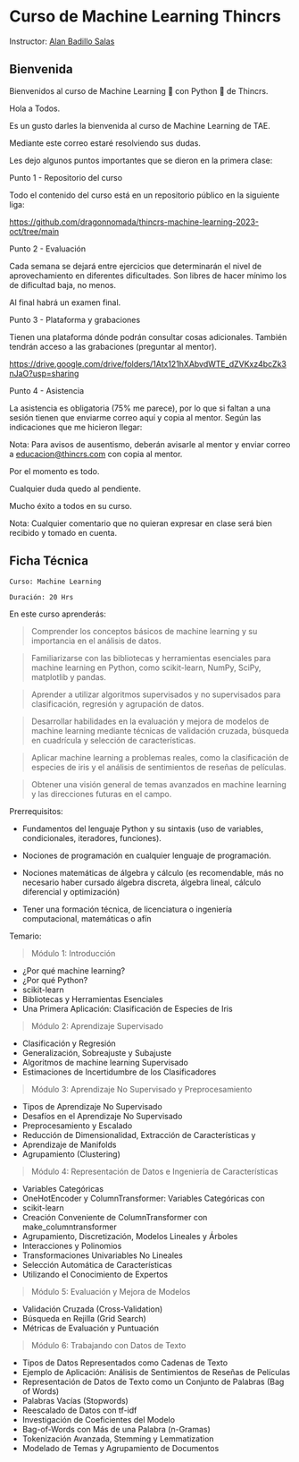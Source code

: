 # Curso de Machine Learning Thincrs

Instructor: [Alan Badillo Salas](alan@nomadacode.com)

## Bienvenida

Bienvenidos al curso de Machine Learning 🤖 con Python 🐍 de Thincrs.

Hola a Todos.

Es un gusto darles la bienvenida al curso de Machine Learning de TAE.

Mediante este correo estaré resolviendo sus dudas.

Les dejo algunos puntos importantes que se dieron en la primera clase:

Punto 1 - Repositorio del curso

Todo el contenido del curso está en un repositorio público en la siguiente liga:

https://github.com/dragonnomada/thincrs-machine-learning-2023-oct/tree/main

Punto 2 - Evaluación

Cada semana se dejará entre ejercicios que determinarán el nivel de aprovechamiento en diferentes dificultades. Son libres de hacer mínimo los de dificultad baja, no menos.

Al final habrá un examen final.

Punto 3 - Plataforma y grabaciones

Tienen una plataforma dónde podrán consultar cosas adicionales. También tendrán acceso a las grabaciones (preguntar al mentor).

https://drive.google.com/drive/folders/1Atx121hXAbvdWTE_dZVKxz4bcZk3nJaO?usp=sharing

Punto 4 - Asistencia

La asistencia es obligatoria (75% me parece), por lo que si faltan a una sesión tienen que enviarme correo aquí y copia al mentor. Según las indicaciones que me hicieron llegar:

Nota: Para avisos de ausentismo, deberán avisarle al mentor y enviar correo a educacion@thincrs.com con copia al mentor.

Por el momento es todo.

Cualquier duda quedo al pendiente.

Mucho éxito a todos en su curso.

Nota: Cualquier comentario que no quieran expresar en clase será bien recibido y tomado en cuenta.

## Ficha Técnica

    Curso: Machine Learning

    Duración: 20 Hrs

En este curso aprenderás:

> Comprender los conceptos básicos de machine learning y su importancia
en el análisis de datos.

> Familiarizarse con las bibliotecas y herramientas esenciales para
machine learning en Python, como scikit-learn, NumPy, SciPy,
matplotlib y pandas.

> Aprender a utilizar algoritmos supervisados y no supervisados para
clasificación, regresión y agrupación de datos.

> Desarrollar habilidades en la evaluación y mejora de modelos de
machine learning mediante técnicas de validación cruzada, búsqueda en
cuadrícula y selección de características.

> Aplicar machine learning a problemas reales, como la clasificación de
especies de iris y el análisis de sentimientos de reseñas de
películas.

> Obtener una visión general de temas avanzados en machine learning y
las direcciones futuras en el campo.


Prerrequisitos:

* Fundamentos del lenguaje Python y su sintaxis (uso de variables, condicionales, iteradores, funciones). 

* Nociones de programación en cualquier lenguaje de programación.

* Nociones matemáticas de álgebra y cálculo (es recomendable, más no necesario haber cursado álgebra discreta, álgebra lineal, cálculo diferencial y optimización)

* Tener una formación técnica, de licenciatura o ingeniería computacional, matemáticas o afín


Temario:

> Módulo 1: Introducción

- ¿Por qué machine learning?
- ¿Por qué Python?
- scikit-learn
- Bibliotecas y Herramientas Esenciales
- Una Primera Aplicación: Clasificación de Especies de Iris

> Módulo 2: Aprendizaje Supervisado

- Clasificación y Regresión
- Generalización, Sobreajuste y Subajuste
- Algoritmos de machine learning Supervisado
- Estimaciones de Incertidumbre de los Clasificadores

> Módulo 3: Aprendizaje No Supervisado y Preprocesamiento

- Tipos de Aprendizaje No Supervisado
- Desafíos en el Aprendizaje No Supervisado
- Preprocesamiento y Escalado
- Reducción de Dimensionalidad, Extracción de Características y
- Aprendizaje de Manifolds
- Agrupamiento (Clustering)

> Módulo 4: Representación de Datos e Ingeniería de Características

- Variables Categóricas
- OneHotEncoder y ColumnTransformer: Variables Categóricas con
- scikit-learn
- Creación Conveniente de ColumnTransformer con make_columntransformer
- Agrupamiento, Discretización, Modelos Lineales y Árboles
- Interacciones y Polinomios
- Transformaciones Univariables No Lineales
- Selección Automática de Características
- Utilizando el Conocimiento de Expertos

> Módulo 5: Evaluación y Mejora de Modelos

- Validación Cruzada (Cross-Validation)
- Búsqueda en Rejilla (Grid Search)
- Métricas de Evaluación y Puntuación

> Módulo 6: Trabajando con Datos de Texto

- Tipos de Datos Representados como Cadenas de Texto
- Ejemplo de Aplicación: Análisis de Sentimientos de Reseñas de Películas
- Representación de Datos de Texto como un Conjunto de Palabras (Bag of Words)
- Palabras Vacías (Stopwords)
- Reescalado de Datos con tf-idf
- Investigación de Coeficientes del Modelo
- Bag-of-Words con Más de una Palabra (n-Gramas)
- Tokenización Avanzada, Stemming y Lemmatization
- Modelado de Temas y Agrupamiento de Documentos

